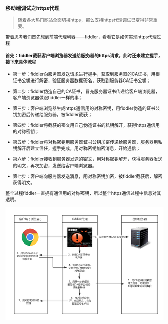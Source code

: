 ### 移动端调试之https代理

> 随着各大热门网站全面切换https，那么支持https代理调试已变得非常重要。

带着思考我们首先想到前端代理利器——fiddler，看看它是如何实现https代理过程

#### 首先：fiddler截获客户端浏览器发送给服务器的https请求，此时还未建立握手，接下来具体流程

* 第一步：fiddler向服务器发送请求进行握手，获取到服务器的CA证书，用根证书公钥进行解密，验证服务器数据签名，获取到服务器CA证书公钥；

* 第二步：fiddler伪造自己的CA证书，冒充服务器证书传递给客户端浏览器，客户端浏览器做跟fiddler一样的事；

* 第三步：客户端浏览器生成https通信用的对称密钥，用fiddler伪造的证书公钥加密后传递给服务器，被fiddler截获；

* 第四步：fiddler将截获的密文用自己伪造证书的私钥解开，获得https通信用的对称密钥；

* 第五步：fiddler将对称密钥用服务器证书公钥加密传递给服务器，服务器用私钥解开后建立信任，握手完成，用对称密钥加密消息，开始通信；

* 第六步：fiddler接收到服务器发送的密文，用对称密钥解开，获得服务器发送的明文，再次加密，发送给客户端浏览器。

* 第七步：客户端向服务器发送消息，用对称密钥加密，被fiddler截获后，解密获得明文。

整个过程fiddler一直拥有通信用的对称密钥，所以整个https通信过程中信息对其透明。


![img](/img/crawler.png)

































